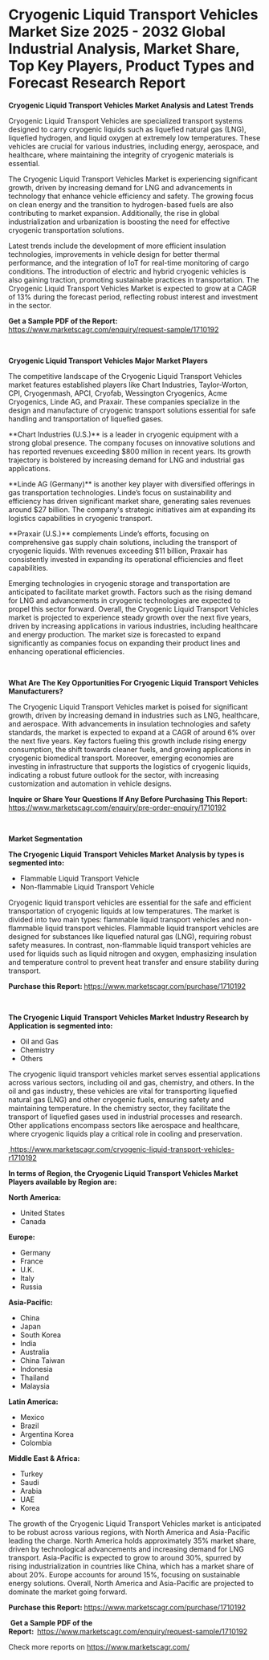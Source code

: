 <p><h1>Cryogenic Liquid Transport Vehicles Market Size 2025 - 2032 Global Industrial Analysis, Market Share, Top Key Players, Product Types and Forecast Research Report</h1></p><p><strong>Cryogenic Liquid Transport Vehicles Market Analysis and Latest Trends</strong></p>
<p><p>Cryogenic Liquid Transport Vehicles are specialized transport systems designed to carry cryogenic liquids such as liquefied natural gas (LNG), liquefied hydrogen, and liquid oxygen at extremely low temperatures. These vehicles are crucial for various industries, including energy, aerospace, and healthcare, where maintaining the integrity of cryogenic materials is essential.</p><p>The Cryogenic Liquid Transport Vehicles Market is experiencing significant growth, driven by increasing demand for LNG and advancements in technology that enhance vehicle efficiency and safety. The growing focus on clean energy and the transition to hydrogen-based fuels are also contributing to market expansion. Additionally, the rise in global industrialization and urbanization is boosting the need for effective cryogenic transportation solutions.</p><p>Latest trends include the development of more efficient insulation technologies, improvements in vehicle design for better thermal performance, and the integration of IoT for real-time monitoring of cargo conditions. The introduction of electric and hybrid cryogenic vehicles is also gaining traction, promoting sustainable practices in transportation. The Cryogenic Liquid Transport Vehicles Market is expected to grow at a CAGR of 13% during the forecast period, reflecting robust interest and investment in the sector.</p></p>
<p><strong>Get a Sample PDF of the Report:&nbsp;</strong> <a href="https://www.marketscagr.com/enquiry/request-sample/1710192?utm_campaign=2635&utm_medium=2&utm_source=Github&utm_content=ia&utm_term=27032025&utm_id=cryogenic-liquid-transport-vehicles">https://www.marketscagr.com/enquiry/request-sample/1710192</a></p>
<p>&nbsp;</p>
<p><strong>Cryogenic Liquid Transport Vehicles Major Market Players</strong></p>
<p><p>The competitive landscape of the Cryogenic Liquid Transport Vehicles market features established players like Chart Industries, Taylor-Worton, CPI, Cryogenmash, APCI, Cryofab, Wessington Cryogenics, Acme Cryogenics, Linde AG, and Praxair. These companies specialize in the design and manufacture of cryogenic transport solutions essential for safe handling and transportation of liquefied gases.</p><p>**Chart Industries (U.S.)** is a leader in cryogenic equipment with a strong global presence. The company focuses on innovative solutions and has reported revenues exceeding $800 million in recent years. Its growth trajectory is bolstered by increasing demand for LNG and industrial gas applications.</p><p>**Linde AG (Germany)** is another key player with diversified offerings in gas transportation technologies. Linde’s focus on sustainability and efficiency has driven significant market share, generating sales revenues around $27 billion. The company's strategic initiatives aim at expanding its logistics capabilities in cryogenic transport.</p><p>**Praxair (U.S.)** complements Linde’s efforts, focusing on comprehensive gas supply chain solutions, including the transport of cryogenic liquids. With revenues exceeding $11 billion, Praxair has consistently invested in expanding its operational efficiencies and fleet capabilities.</p><p>Emerging technologies in cryogenic storage and transportation are anticipated to facilitate market growth. Factors such as the rising demand for LNG and advancements in cryogenic technologies are expected to propel this sector forward. Overall, the Cryogenic Liquid Transport Vehicles market is projected to experience steady growth over the next five years, driven by increasing applications in various industries, including healthcare and energy production. The market size is forecasted to expand significantly as companies focus on expanding their product lines and enhancing operational efficiencies.</p></p>
<p>&nbsp;</p>
<p><strong>What Are The Key Opportunities For Cryogenic Liquid Transport Vehicles Manufacturers?</strong></p>
<p><p>The Cryogenic Liquid Transport Vehicles market is poised for significant growth, driven by increasing demand in industries such as LNG, healthcare, and aerospace. With advancements in insulation technologies and safety standards, the market is expected to expand at a CAGR of around 6% over the next five years. Key factors fueling this growth include rising energy consumption, the shift towards cleaner fuels, and growing applications in cryogenic biomedical transport. Moreover, emerging economies are investing in infrastructure that supports the logistics of cryogenic liquids, indicating a robust future outlook for the sector, with increasing customization and automation in vehicle designs.</p></p>
<p><strong>Inquire or Share Your Questions If Any Before Purchasing This Report:</strong> <a href="https://www.marketscagr.com/enquiry/pre-order-enquiry/1710192?utm_campaign=2635&utm_medium=2&utm_source=Github&utm_content=ia&utm_term=27032025&utm_id=cryogenic-liquid-transport-vehicles">https://www.marketscagr.com/enquiry/pre-order-enquiry/1710192</a></p>
<p>&nbsp;</p>
<p><strong>Market Segmentation</strong></p>
<p><strong>The Cryogenic Liquid Transport Vehicles Market Analysis by types is segmented into:</strong></p>
<p><ul><li>Flammable Liquid Transport Vehicle</li><li>Non-flammable Liquid Transport Vehicle</li></ul></p>
<p><p>Cryogenic liquid transport vehicles are essential for the safe and efficient transportation of cryogenic liquids at low temperatures. The market is divided into two main types: flammable liquid transport vehicles and non-flammable liquid transport vehicles. Flammable liquid transport vehicles are designed for substances like liquefied natural gas (LNG), requiring robust safety measures. In contrast, non-flammable liquid transport vehicles are used for liquids such as liquid nitrogen and oxygen, emphasizing insulation and temperature control to prevent heat transfer and ensure stability during transport.</p></p>
<p><strong>Purchase this Report:&nbsp;</strong><a href="https://www.marketscagr.com/purchase/1710192?utm_campaign=2635&utm_medium=2&utm_source=Github&utm_content=ia&utm_term=27032025&utm_id=cryogenic-liquid-transport-vehicles">https://www.marketscagr.com/purchase/1710192</a></p>
<p>&nbsp;</p>
<p><strong>The Cryogenic Liquid Transport Vehicles Market Industry Research by Application is segmented into:</strong></p>
<p><ul><li>Oil and Gas</li><li>Chemistry</li><li>Others</li></ul></p>
<p><p>The cryogenic liquid transport vehicles market serves essential applications across various sectors, including oil and gas, chemistry, and others. In the oil and gas industry, these vehicles are vital for transporting liquefied natural gas (LNG) and other cryogenic fuels, ensuring safety and maintaining temperature. In the chemistry sector, they facilitate the transport of liquefied gases used in industrial processes and research. Other applications encompass sectors like aerospace and healthcare, where cryogenic liquids play a critical role in cooling and preservation.</p></p>
<p><a href="https://www.marketscagr.com/cryogenic-liquid-transport-vehicles-r1710192?utm_campaign=2635&utm_medium=2&utm_source=Github&utm_content=ia&utm_term=27032025&utm_id=cryogenic-liquid-transport-vehicles">&nbsp;https://www.marketscagr.com/cryogenic-liquid-transport-vehicles-r1710192</a></p>
<p><strong>In terms of Region, the Cryogenic Liquid Transport Vehicles Market Players available by Region are:</strong></p>
<p>
    <p> <strong> North America: </strong>
        <ul>
            <li>United States</li>
            <li>Canada</li>
        </ul>
        </p> 
    <p> <strong> Europe: </strong>
        <ul>
            <li>Germany</li>
            <li>France</li>
            <li>U.K.</li>
            <li>Italy</li>
            <li>Russia</li>
        </ul>
        </p> 
    <p> <strong> Asia-Pacific: </strong>
        <ul>
            <li>China</li>
            <li>Japan</li>
            <li>South Korea</li>
            <li>India</li>
            <li>Australia</li>
            <li>China Taiwan</li>
            <li>Indonesia</li>
            <li>Thailand</li>
            <li>Malaysia</li>
        </ul>
        </p> 
    <p> <strong> Latin America: </strong>
        <ul>
            <li>Mexico</li>
            <li>Brazil</li>
            <li>Argentina Korea</li>
            <li>Colombia</li>
        </ul>
        </p> 
    <p> <strong> Middle East & Africa: </strong>
        <ul>
            <li>Turkey</li>
            <li>Saudi</li>
            <li>Arabia</li>
            <li>UAE</li>
            <li>Korea</li>
        </ul>
    </p>
    </p>
<p><p>The growth of the Cryogenic Liquid Transport Vehicles market is anticipated to be robust across various regions, with North America and Asia-Pacific leading the charge. North America holds approximately 35% market share, driven by technological advancements and increasing demand for LNG transport. Asia-Pacific is expected to grow to around 30%, spurred by rising industrialization in countries like China, which has a market share of about 20%. Europe accounts for around 15%, focusing on sustainable energy solutions. Overall, North America and Asia-Pacific are projected to dominate the market going forward.</p></p>
<p><strong>Purchase this Report: </strong><a href="https://www.marketscagr.com/purchase/1710192?utm_campaign=2635&utm_medium=2&utm_source=Github&utm_content=ia&utm_term=27032025&utm_id=cryogenic-liquid-transport-vehicles">https://www.marketscagr.com/purchase/1710192</a></p>
<p>&nbsp;<strong>Get a Sample PDF of the Report:&nbsp;&nbsp;</strong><a href="https://www.marketscagr.com/enquiry/request-sample/1710192?utm_campaign=2635&utm_medium=2&utm_source=Github&utm_content=ia&utm_term=27032025&utm_id=cryogenic-liquid-transport-vehicles">https://www.marketscagr.com/enquiry/request-sample/1710192</a></p>
<p><strong></strong></p>
<p>Check more reports on <a href="https://www.marketscagr.com/?utm_campaign=2635&utm_medium=2&utm_source=Github&utm_content=ia&utm_term=27032025&utm_id=cryogenic-liquid-transport-vehicles">https://www.marketscagr.com/</a></p>